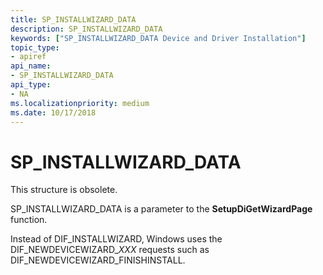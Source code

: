 ```yaml
---
title: SP_INSTALLWIZARD_DATA
description: SP_INSTALLWIZARD_DATA
keywords: ["SP_INSTALLWIZARD_DATA Device and Driver Installation"]
topic_type:
- apiref
api_name:
- SP_INSTALLWIZARD_DATA
api_type:
- NA
ms.localizationpriority: medium
ms.date: 10/17/2018
---
```


# SP_INSTALLWIZARD_DATA


This structure is obsolete.

SP_INSTALLWIZARD_DATA is a parameter to the **SetupDiGetWizardPage** function.

Instead of DIF_INSTALLWIZARD, Windows uses the DIF_NEWDEVICEWIZARD_*XXX* requests such as DIF_NEWDEVICEWIZARD_FINISHINSTALL.

 

 





